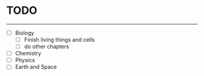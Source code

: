 # TODO
---
- [ ] Biology
   - [ ] Finish living things and cells
   - [ ] do other chapters
- [ ] Chemistry
- [ ] Physics
- [ ] Earth and Space
